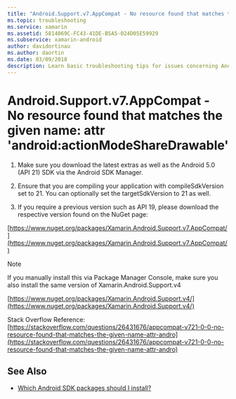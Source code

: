 ```yaml
---
title: "Android.Support.v7.AppCompat - No resource found that matches the given name: attr 'android:actionModeShareDrawable'"
ms.topic: troubleshooting
ms.service: xamarin
ms.assetid: 5814069C-FC43-41DE-B5A5-024D05E59929
ms.subservice: xamarin-android
author: davidortinau
ms.author: daortin
ms.date: 03/09/2018
description: Learn basic troubleshooting tips for issues concerning Android.Support.v7.AppCompat - No resource found that matches the given name.
---
```


# Android.Support.v7.AppCompat - No resource found that matches the given name: attr 'android:actionModeShareDrawable'

1. Make sure you download the latest extras as well as the Android 5.0 (API 21) SDK via the Android SDK Manager.

2. Ensure that you are compiling your application with compileSdkVersion set to 21. You can optionally set the targetSdkVersion to 21 as well.

3. If you require a previous version such as API 19, please download the respective version found on the NuGet page:

[https://www.nuget.org/packages/Xamarin.Android.Support.v7.AppCompat/](https://www.nuget.org/packages/Xamarin.Android.Support.v7.AppCompat/)

> [!NOTE]
> If you manually install this via Package Manager Console, make sure you also install the same version of Xamarin.Android.Support.v4

[https://www.nuget.org/packages/Xamarin.Android.Support.v4/](https://www.nuget.org/packages/Xamarin.Android.Support.v4/)

Stack Overflow Reference: [https://stackoverflow.com/questions/26431676/appcompat-v721-0-0-no-resource-found-that-matches-the-given-name-attr-andro](https://stackoverflow.com/questions/26431676/appcompat-v721-0-0-no-resource-found-that-matches-the-given-name-attr-andro)

## See Also

- [Which Android SDK packages should I install?](~/android/troubleshooting/questions/install-android-sdk-packages.md)
